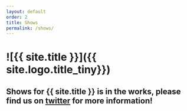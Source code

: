```yaml
---
layout: default
order: 2
title: Shows
permalink: /shows/
---
```


# ![{{ site.title }}]({{ site.logo.title_tiny}})

## Shows for {{ site.title }} is in the works, please find us on [twitter](https://twitter.com/ska5280) for more information!
